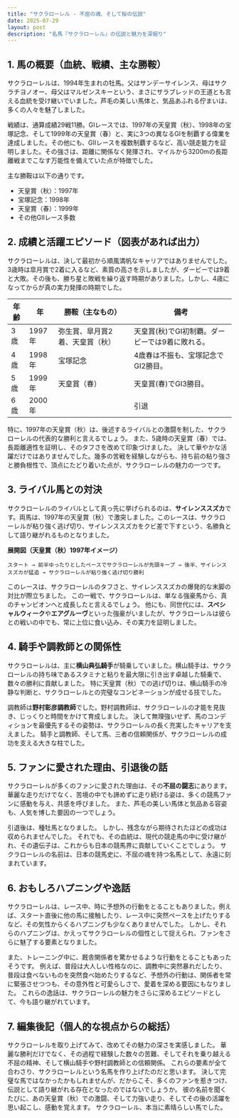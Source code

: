 ```yaml
---
title: "サクラローレル - 不屈の魂、そして桜の伝説"
date: 2025-07-29
layout: post
description: "名馬『サクラローレル』の伝説と魅力を深堀り"
---
```


## 1. 馬の概要（血統、戦績、主な勝鞍）

サクラローレルは、1994年生まれの牡馬。父はサンデーサイレンス、母はサクラチヨノオー、母父はマルゼンスキーという、まさにサラブレッドの王道とも言える血統を受け継いでいました。芦毛の美しい馬体と、気品あふれる佇まいは、多くの人々を魅了しました。

戦績は、通算成績29戦11勝。GIレースでは、1997年の天皇賞（秋）、1998年の宝塚記念、そして1999年の天皇賞（春）と、実に3つの異なるGIを制覇する偉業を達成しました。その他にも、GIIレースを複数制覇するなど、高い競走能力を証明しました。その強さは、距離に関係なく発揮され、マイルから3200mの長距離戦までこなす万能性を備えていた点が特徴でした。

主な勝鞍は以下の通りです。

* 天皇賞（秋）：1997年
* 宝塚記念：1998年
* 天皇賞（春）：1999年
* その他GIIレース多数


## 2. 成績と活躍エピソード（図表があれば出力）

サクラローレルは、決して最初から順風満帆なキャリアではありませんでした。3歳時は皐月賞で2着に入るなど、素質の高さを示しましたが、ダービーでは9着と大敗。その後も、勝ち星と敗戦を繰り返す時期がありました。しかし、4歳になってからが真の実力発揮の時期でした。

| 年齢 | 年 | 勝鞍（主なもの） | 備考 |
|---|---|---|---|
| 3歳 | 1997年 | 弥生賞、皐月賞2着、天皇賞（秋） | 天皇賞(秋)でGI初制覇。ダービーでは9着に敗れる。 |
| 4歳 | 1998年 | 宝塚記念 | 4歳春は不振も、宝塚記念でGI2勝目。 |
| 5歳 | 1999年 | 天皇賞（春） | 天皇賞(春)でGI3勝目。 |
| 6歳 | 2000年 |  |  引退 |


特に、1997年の天皇賞（秋）は、後述するライバルとの激闘を制した、サクラローレルの代表的な勝利と言えるでしょう。  また、5歳時の天皇賞（春）では、長距離適性を証明し、そのタフさを改めて印象づけました。  決して華やかな活躍だけではありませんでした。幾多の苦戦を経験しながらも、持ち前の粘り強さと勝負根性で、頂点にたどり着いた点が、サクラローレルの魅力の一つです。


## 3. ライバル馬との対決

サクラローレルのライバルとして真っ先に挙げられるのは、**サイレンススズカ**です。両馬は、1997年の天皇賞（秋）で激突しました。このレースは、サクラローレルが粘り強く逃げ切り、サイレンススズカをクビ差で下すという、名勝負として語り継がれるものとなりました。

**展開図（天皇賞（秋）1997年イメージ）**

```
スタート → 前半ゆったりとしたペースでサクラローレルが先頭キープ → 後半、サイレンススズカが猛追 → サクラローレルが粘り強く逃げ切り勝利
```

このレースは、サクラローレルのタフさと、サイレンススズカの爆発的な末脚の対比が際立ちました。  この一戦で、サクラローレルは、単なる強豪馬から、真のチャンピオンへと成長したと言えるでしょう。  他にも、同世代には、**スペシャルウィーク**や**エアグルーヴ**といった強豪がいましたが、サクラローレルは彼らとの戦いの中でも、常に上位に食い込み、その実力を証明しました。


## 4. 騎手や調教師との関係性

サクラローレルは、主に**横山典弘騎手**が騎乗していました。横山騎手は、サクラローレルの持ち味であるスタミナと粘りを最大限に引き出す卓越した騎乗で、数々の勝利に貢献しました。  特に天皇賞（秋）での逃げ切りは、横山騎手の冷静な判断と、サクラローレルとの完璧なコンビネーションが成せる技でした。

調教師は**野村彰彦調教師**でした。野村調教師は、サクラローレルの才能を見抜き、じっくりと時間をかけて育成しました。  決して無理強いせず、馬のコンディションを最優先するその姿勢は、サクラローレルの長く充実したキャリアを支えました。  騎手と調教師、そして馬、三者の信頼関係が、サクラローレルの成功を支える大きな柱でした。


## 5. ファンに愛された理由、引退後の話

サクラローレルが多くのファンに愛された理由は、その**不屈の闘志**にあります。  華麗な走りだけでなく、苦境の中でも諦めずに走り続ける姿は、多くの競馬ファンに感動を与え、共感を呼びました。  また、芦毛の美しい馬体と気品ある容姿も、人気を博した要因の一つでしょう。

引退後は、種牡馬となりました。  しかし、残念ながら期待されたほどの成功は収められませんでした。  それでも、その血統は、現代の競走馬の中に受け継がれ、その遺伝子は、これからも日本の競馬界に貢献していくことでしょう。  サクラローレルの名前は、日本の競馬史に、不屈の魂を持つ名馬として、永遠に刻まれています。


## 6. おもしろハプニングや逸話

サクラローレルは、レース中、時に予想外の行動をとることもありました。例えば、スタート直後に他の馬に接触したり、レース中に突然ペースを上げたりするなど、その気性からくるハプニングも少なくありませんでした。  しかし、それらのハプニングは、かえってサクラローレルの個性として捉えられ、ファンをさらに魅了する要素となりました。

また、トレーニング中に、厩舎関係者を驚かせるような行動をとることもあったそうです。  例えば、普段は大人しい性格なのに、調教中に突然暴れだしたり、普段は食べないものを突然食べ始めたりするなど、予想外の行動は、関係者を常に緊張させつつも、その意外性と可愛らしさで、愛着を深める要因にもなりました。  これらの逸話は、サクラローレルの魅力をさらに深めるエピソードとして、今も語り継がれています。


## 7. 編集後記（個人的な視点からの総括）

サクラローレルを取り上げてみて、改めてその魅力の深さを実感しました。  華麗な勝利だけでなく、その過程で経験した数々の苦難、そしてそれを乗り越える不屈の精神、そして横山騎手や野村調教師との信頼関係。  これらの要素が全て合わさり、サクラローレルという名馬を作り上げたのだと思います。  決して完璧な馬ではなかったかもしれませんが、だからこそ、多くのファンを惹きつけ、伝説として語り継がれる存在となったのではないでしょうか。  彼の名前を聞くたびに、あの天皇賞（秋）での激闘、そして力強い走り、そしてその後の活躍を思い起こし、感動を覚えます。  サクラローレル、本当に素晴らしい馬でした。
